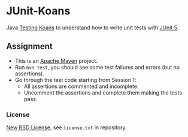 # JUnit-Koans
Java [Testing Koans](http://blog.code-cop.org/2015/12/testing-koans.html) to understand how to write unit tests with [JUnit 5](http://junit.org/junit5).

## Assignment ##

* This is an [Apache Maven](https://maven.apache.org/) project.
* Run `mvn test`, you should see some test failures and errors (but no assertions).
* Go through the test code starting from Session 1:
    * All assertions are commented and incomplete.
    * Uncomment the assertions and complete them making the tests pass.

### License ###
[New BSD License](http://opensource.org/licenses/bsd-license.php), see `license.txt` in repository.